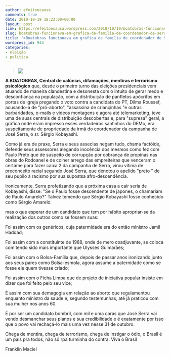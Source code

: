 ```yaml
---
author: efeitoecausa
comments: true
date: 2010-10-19 18:23:00+00:00
layout: post
link: https://efeitoecausa.wordpress.com/2010/10/19/boatobras-funcionava-em-grafica-de-familia-de-coordenador-de-serra/
slug: boatobras-funcionava-em-grafica-de-familia-de-coordenador-de-serra
title: '>Boatobras funcionava em gráfica de familia de coordenador de Serra'
wordpress_id: 944
categories:
- eleição
- política
---
```


>[![](http://efeitoecausa.files.wordpress.com/2010/10/sr-estebanarielbalzano1.jpg?w=300)](http://efeitoecausa.files.wordpress.com/2010/10/sr-estebanarielbalzano1.jpg?w=300)  


  


**A BOATOBRAS, Central de calúnias, difamações, mentiras e terrorismo psicológico** que, desde o primeiro turno das eleições presidenciais vem atuando de maneira clandestina e desonesta com o intuito de gerar medo e desconfiança na população, com a distribuição de panfletos apócrifos em portas de igreja pregando o voto contra a candidata do PT, Dilma Roussef, acusando-a de "pró-aborto", "assassina de criançinhas "e outras barbaridades, e-mails e videos montagens e agora até telemarketing, teve uma de suas centrais de distribuição descobertas e, para "supresa" geral, a gráfica onde eram impresso esses verdadeiros santinhos do DEMo, era suspeitamente de propriedade da irmã do coordenador da campanha de José Serra, o sr. Sérgio Kobayashi.

  


Como já era de praxe, Serra e seus asseclas negam tudo, chama factóide, defende seus assessores alegando inocência dos mesmos como fez com Paulo Preto que de suspeito de corrupção por cobrança de propinas nas obras do Rodoanel e de colher arrego das empreiteiras que venceram o certame para fazer caixa 2 da campanha de Serra, virou vítima de preconceito racial segundo José Serra, que denotou o apelido "preto " de seu pupilo à racismo por sua supostsa afro-descendência.

  


Ironicamente, Serra profetizando que a próxima casa a cair seria de Kobayashi, disse: "Se o Paulo fosse descendente de japones, o chamariam de Paulo Amarelo?"  Talvez temendo que Sérgio Kobayashi fosse conhecido como Sérgio Amarelo.

  


mas o que esperar de um candidato que tem por hábito apropriar-se da realização dos outros como se fossem suas:

  


Foi assim com os genéricos, cuja patermidade era do então ministro Jamil Haddad;

  


Foi assim com a constituinte de 1988, onde de mero coadjuvante, se coloca com tendo sido mais importante que Ulysses Guimarães;

  


Foi assim com o Bolsa-Família que, depois de passar anos ironizando junto aos seus pares como Bolsa-esmola, agora assume a paternidade como se fosse ele quem tivesse criado;

  


Foi assim com o Ficha Limpa que de projeto de iniciativa popular insiste em dizer que foi feito pelo seu vice;

  


É assim com sua demagogia em relação ao aborto que regulamentou enquanto ministro da saúde e, segundo testemunhas, até já praticou com sua mulher nos anos 60.

  


É por ser um candidato bombril, com mil e uma caras que José Serra vai vendo desmanchar seus planos e sua credibilidade e é exatamente por isso que o povo vai rechaçá-lo mais uma vez nesse 31 de outubro.

  


Chega de mentira, chega de terrorismo, chega de instigar o ódio, o Brasil é um país pra todos, não só rpa turminha do contra. Viva o Brasil

  


Franklin Maciel

  


  

